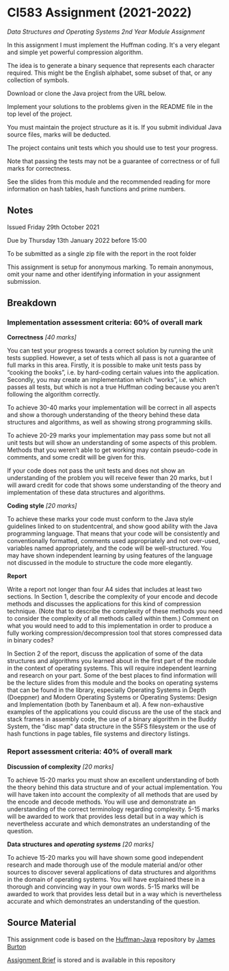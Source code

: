 # CI583 Assignment (2021-2022)
_Data Structures and Operating Systems 2nd Year Module Assignment_

In this assignment I must implement the Huffman coding. It's a very elegant and simple yet powerful compression algorithm.

The idea is to generate a binary sequence that represents each character required. This might be the English alphabet, some subset of that, or any collection of symbols.

Download or clone the Java project from the URL below.

Implement your solutions to the problems given in the README file in the top level of the project.

You must maintain the project structure as it is. If you submit individual Java source files, marks will be deducted.

The project contains unit tests which you should use to test your progress.

Note that passing the tests may not be a guarantee of correctness or of full marks for correctness.

See the slides from this module and the recommended reading for more information on hash tables, hash functions and prime numbers.

## Notes

Issued Friday 29th October 2021

Due by Thursday 13th January 2022 before 15:00

To be submitted as a single zip file with the report in the root folder

This assignment is setup for anonymous marking. To remain anonymous, omit your name and other identifying information in your assignment submission.

## Breakdown
### Implementation assessment criteria: 60% of overall mark

**Correctness** _[40 marks]_

You can test your progress towards a correct solution by running the unit tests supplied. However, a set of tests which all pass is not a guarantee of full marks in this area. Firstly, it is possible to make unit tests pass by “cooking the books”, i.e. by hard-coding certain values into the application. Secondly, you may create an implementation which “works”, i.e. which passes all tests, but which is not a true Huffman coding because you aren’t following the algorithm correctly. 

To achieve 30-40 marks your implementation will be correct in all aspects and show a thorough understanding of the theory behind these data structures and algorithms, as well as showing strong programming skills. 

To achieve 20-29 marks your implementation may pass some but not all unit tests but will show an understanding of some aspects of this problem. Methods that you weren’t able to get working may contain pseudo-code in comments, and some credit will be given for this.

If your code does not pass the unit tests and does not show an understanding of the problem you will receive fewer than 20 marks, but I will award credit for code that shows some understanding of the theory and implementation of these data structures and algorithms.

**Coding style** _[20 marks]_

To achieve these marks your code must conform to the Java style guidelines linked to on studentcentral, and show good ability with the Java programming language. That means that your code will be consistently and conventionally formatted, comments used appropriately and not over-used, variables named appropriately, and the code will be well-structured. You may have shown independent learning by using features of the language not discussed in the module to structure the code more elegantly.

**Report**

Write a report not longer than four A4 sides that includes at least two sections. In Section 1, describe the complexity of your encode and decode methods and discusses the applications for this kind of compression technique. (Note that to describe the complexity of these methods you need to consider the complexity of all methods called within them.) Comment on what you would need to add to this implementation in order to produce a fully working compression/decompression tool that stores compressed data in binary codes? 

In Section 2 of the report, discuss the application of some of the data structures and algorithms you learned about in the first part of the module in the context of operating systems. This will require independent learning and research on your part. Some of the best places to find information will be the lecture slides from this module and the books on operating systems that can be found in the library, especially Operating Systems in Depth (Doeppner) and Modern Operating Systems or Operating Systems: Design and Implementation (both by Tanenbaum et al). A few non-exhaustive examples of the applications you could discuss are the use of the stack and stack frames in assembly code, the use of a binary algorithm in the Buddy System, the “disc map” data structure in the S5FS filesystem or the use of hash functions in page tables, file systems and directory listings.

### Report assessment criteria: 40% of overall mark

**Discussion of complexity** _[20 marks]_

To achieve 15-20 marks you must show an excellent understanding of both the theory behind this data structure and of your actual implementation. You will have taken into account the complexity of all methods that are used by the encode and decode methods. You will use and demonstrate an understanding of the correct terminology regarding complexity. 5-15 marks will be awarded to work that provides less detail but in a way which is nevertheless accurate and which demonstrates an understanding of the question. 

**Data structures and _operating systems_** _[20 marks]_

To achieve 15-20 marks you will have shown some good independent research and made thorough use of the module material and/or other sources to discover several applications of data structures and algorithms in the domain of operating systems. You will have explained these in a thorough and convincing way in your own words. 5-15 marks will be awarded to work that provides less detail but in a way which is nevertheless accurate and which demonstrates an understanding of the question.


## Source Material
This assignment code is based on the [Huffman-Java](https://github.com/jimburton/huffman-java) repository by [James Burton](https://github.com/jimburton)

[Assignment Brief]() is stored and is available in this repository